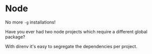 # Node

No more `-g` installations!

Have you ever had two node projects which require a different global package?

With direnv it's easy to segregate the dependencies per project.
